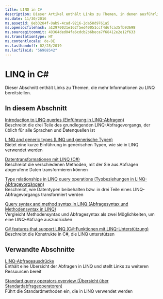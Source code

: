 ```yaml
---
title: LINQ in C#
description: Dieser Artikel enthält Links zu Themen, in denen ausführlichere Informationen zu LINQ in C# enthalten sind.
ms.date: 11/30/2016
ms.assetid: 8eb3284f-0ab9-4cad-9216-2da58d9761a5
ms.openlocfilehash: a12970031e162f5ed40051ccf4d6fca35fb93698
ms.sourcegitcommit: 40364ded04fa6cdcb2b6beca7f68412e2e12f633
ms.translationtype: HT
ms.contentlocale: de-DE
ms.lasthandoff: 02/28/2019
ms.locfileid: "56968542"
---
```

# <a name="linq-in-c"></a>LINQ in C\#

Dieser Abschnitt enthält Links zu Themen, die mehr Informationen zu LINQ bereitstellen.

## <a name="in-this-section"></a>In diesem Abschnitt

[Introduction to LINQ queries (Einführung in LINQ-Abfragen)](../programming-guide/concepts/linq/introduction-to-linq-queries.md)  
Beschreibt die drei Teile des grundlegenden LINQ-Abfragevorgangs, der üblich für alle Sprachen und Datenquellen ist  

[LINQ and generic types (LINQ und generische Typen)](../programming-guide/concepts/linq/linq-and-generic-types.md)  
Bietet eine kurze Einführung in generischen Typen, wie sie in LINQ verwendet werden

[Datentransformationen mit LINQ (C#)](../programming-guide/concepts/linq/data-transformations-with-linq.md)  
Beschreibt die verschiedenen Methoden, mit der Sie aus Abfragen abgerufene Daten transformieren können

[Type relationships in LINQ query operations (Typbeziehungen in LINQ-Abfragevorgängen)](../programming-guide/concepts/linq/type-relationships-in-linq-query-operations.md)  
Beschreibt, wie Datentypen beibehalten bzw. in drei Teile eines LINQ-Abfragevorgangs transformiert werden

[Query syntax and method syntax in LINQ (Abfragesyntax und Methodensyntax in LINQ)](../programming-guide/concepts/linq/query-syntax-and-method-syntax-in-linq.md)  
Vergleicht Methodensyntax und Abfragesyntax als zwei Möglichkeiten, um eine LINQ-Abfrage auszudrücken

[C# features that support LINQ (C#-Funktionen mit LINQ-Unterstützung)](../programming-guide/concepts/linq/features-that-support-linq.md)  
Beschreibt die Konstrukte in C#, die LINQ unterstützen

## <a name="related-sections"></a>Verwandte Abschnitte

[LINQ-Abfrageausdrücke](../programming-guide/linq-query-expressions/index.md)  
Enthält eine Übersicht der Abfragen in LINQ und stellt Links zu weiteren Ressourcen bereit

[Standard query operators overview (Übersicht über Standardabfrageoperatoren)](../programming-guide/concepts/linq/standard-query-operators-overview.md)  
Führt die Standardmethoden ein, die in LINQ verwendet werden